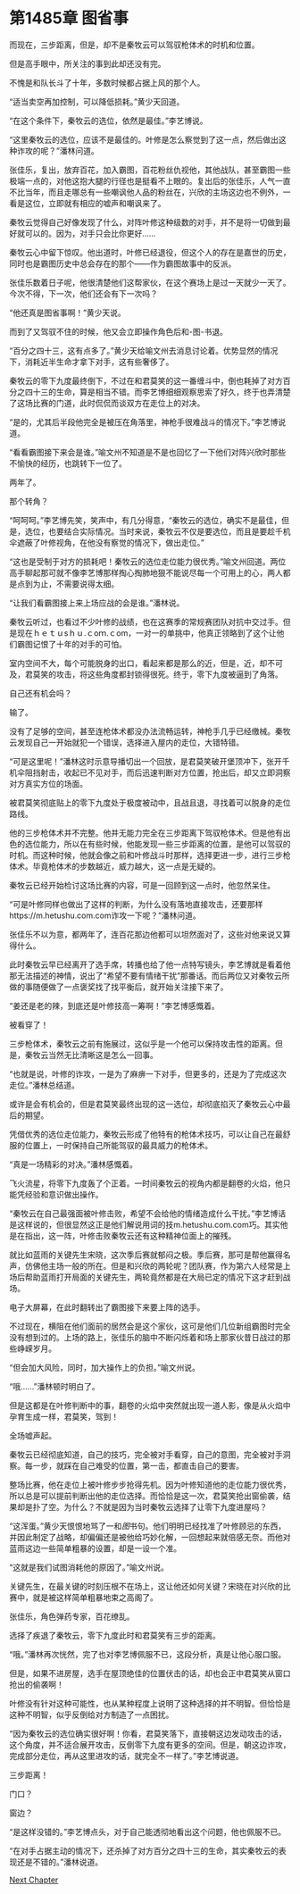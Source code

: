 # 第1485章 图省事

而现在，三步距离，但是，却不是秦牧云可以驾驭枪体术的时机和位置。

但是高手眼中，所关注的事到此却还没有完。

不愧是和队长斗了十年，多数时候都占据上风的那个人。

“适当卖空再加控制，可以降低损耗。”黄少天回道。

“在这个条件下，秦牧云的选位，依然是最佳。”李艺博说。

“这里秦牧云的选位，应该不是最佳的。叶修是怎么察觉到了这一点，然后做出这种诈攻的呢？”潘林问道。

张佳乐，复出，放弃百花，加入霸图，百花粉丝仇视他，其他战队，甚至霸图一些极端一点的，对他这抱大腿的行径也是挺看不上眼的。复出后的张佳乐，人气一直不比当年，而且走哪总有一些嘲讽他人品的粉丝在，兴欣的主场这边也不例外，一看是这位，立即就有相应的嘘声和嘲讽来了。

秦牧云觉得自己好像发现了什么，对阵叶修这种级数的对手，并不是将一切做到最好就可以的。因为，对手只会比你更好……

秦牧云心中留下惊叹。他出道时，叶修已经退役，但这个人的存在是嘉世的历史，同时也是霸图历史中总会存在的那个——作为霸图故事中的反派。

张佳乐数着日子呢，他很清楚他们这帮家伙，在这个赛场上是过一天就少一天了。今次不得，下一次，他们还会有下一次吗？

“他还真是图省事啊！”黄少天说。

而到了又驾驭不住的时候，他又会立即操作角色后和-图-书退。

“百分之四十三，这有点多了。”黄少天给喻文州去消息讨论着。优势显然的情况下，消耗近半生命才拿下对手，这有些奢侈了。

秦牧云的零下九度最终倒下，不过在和君莫笑的这一番缠斗中，倒也耗掉了对方百分之四十三的生命，算是相当不错。而李艺博细细观察思索了好久，终于也弄清楚了这场比赛的门道，此时侃侃而谈双方在走位上的对决。

“是的，尤其后半段他完全是被压在角落里，神枪手很难战斗的情况下。”李艺博说道。

“看看霸图接下来会是谁。”喻文州不知道是不是也回忆了一下他们对阵兴欣时那些不愉快的经历，也跳转下一位了。

两年了。

那个转角？

“呵呵呵。”李艺博先笑，笑声中，有几分得意，“秦牧云的选位，确实不是最佳，但是，选位，也要结合实际情况。当时来说，秦牧云不仅是要选位，而且是要趁千机伞遮蔽了叶修视角，在他没有察觉的情况下，做出走位。”

“这也是受制于对方的损耗吧！秦牧云的选位走位能力很优秀。”喻文州回道。两位高手聊起那可就不像李艺博那样掏心掏肺地狠不能说尽每一个可用上的心，两人都是点到为止，不需要说得太细。

“让我们看霸图接上来上场应战的会是谁。”潘林说。

秦牧云听过，也看过不少叶修的战绩，也在这赛季的常规赛团队对抗中交过手。但是现在ｈｅｔｕsｈｕ.ｃoｍ.ｃom，一对一的单挑中，他真正领略到了这个让他们霸图记恨了十年的对手的可怕。

室内空间不大，每个可能脱身的出口，看起来都是那么的近，但是，近，却不可及，君莫笑的攻击，将这些角度都封锁得很死。终于，零下九度被逼到了角落。

自己还有机会吗？

输了。

没有了足够的空间，甚至连枪体术都没办法流畅运转，神枪手几乎已经缴械。秦牧云发现自己一开始就犯一个错误，选择进入屋内的走位，大错特错。

“可是这里呢！”潘林这时示意导播切出一个回放，是君莫笑破开堡顶冲下，张开千机伞阻挡射击，收起已不见对手，而后迅速判断对方位置，抢出后，却又立即洞察对方真实方位的场面。

被君莫笑彻底贴上的零下九度处于极度被动中，且战且退，寻找着可以脱身的走位路线。

他的三步枪体术并不完整。他并无能力完全在三步距离下驾驭枪体术。但是他有出色的选位能力，所以在有些时候，他能发现一些三步距离的位置，是他可以驾驭的时机。而这种时候，他就会像之前和叶修战斗时那样，选择更进一步，进行三步枪体术。毕竟枪体术的步数越近，威力越大，这一点是无疑的。

秦牧云已经开始检讨这场比赛的内容，可是一回顾到这一点时，他忽然呆住。

“可是叶修同样也做出了这样的判断，为什么没有落地直接攻击，还要那样https://m.hetushu.com.com诈攻一下呢？”潘林问道。

张佳乐不以为意，都两年了，连百花那边他都可以坦然面对了，这些对他来说又算得什么。

此时秦牧云早已经离开了选手席，转播也给了他一点特写镜头，李艺博就是看着他那无法描述的神情，说出了“希望不要有情绪干扰”那番话。而后两位又对秦牧云所做的事随便做了一点褒奖找了找平衡后，就开始关注接下来了。

“姜还是老的辣，到底还是叶修技高一筹啊！”李艺博感慨着。

被看穿了！

三步枪体术，秦牧云之前有施展过，这似乎是一个他可以保持攻击性的距离。但是，秦牧云当然无比清晰这是怎么一回事。

“也就是说，叶修的诈攻，一是为了麻痹一下对手，但更多的，还是为了完成这次走位。”潘林总结道。

或许是会有机会的，但是君莫笑最终出现的这一选位，却彻底掐灭了秦牧云心中最后的期望。

凭借优秀的选位走位能力，秦牧云形成了他特有的枪体术技巧，可以让自己在最舒服的位置上，一时保持自己所能驾驭的最具威力的枪体术。

“真是一场精彩的对决。”潘林感慨着。

飞火流星，将零下九度轰了个正着。一时间秦牧云的视角内都是翻卷的火焰，他只能凭经验和意识做出操作。

“秦牧云在自己最强面被叶修击败，希望不会给他的情绪造成什么干扰。”李艺博话是这样说的，但很显然这正是他们解说用词的技m.hetushu.com.com巧。其实他是在指出，这一阵，叶修击败秦牧云还有这种精神位面上的摧残。

就比如蓝雨的关键先生宋晓，这次季后赛就郁闷之极。季后赛，那可是帮他赢得名声，仿佛他主场一般的所在。但是和兴欣的两轮呢？团队赛，作为第六人经常是上场后帮助蓝雨打开局面的关键先生，两轮竟然都是在大局已定的情况下这才赶到战场。

电子大屏幕，在此时翻转出了霸图接下来要上阵的选手。

不过现在，横阻在他们面前的居然会是这个家伙，这可是他们几位新组霸图时完全没有想到过的。上场的路上，张佳乐的脑中不断闪烁着和场上那家伙昔日战过的那些峥嵘岁月。

“但会加大风险，同时，加大操作上的负担。”喻文州说。

“哦……”潘林顿时明白了。

但是这都是在叶修判断中的事，翻卷的火焰中突然就出现一道人影，像是从火焰中孕育生成一样，君莫笑，驾到！

全场嘘声起。

秦牧云已经彻底知道，自己的技巧，完全被对手看穿，自己的意图，完全被对手洞察。每一步，就踩在自己难受的位置，第一击，都直击自己的要害。

整场比赛，他在走位上被叶修步步抢得先机。因为叶修知道他的走位能力很优秀，所以总是可以提前判断出他的走位选择。而恰恰是这一次，君莫笑抢出窗偷袭，结果却是扑了空。为什么？不就是因为当时秦牧云选择了让零下九度进屋吗？

“这浑蛋。”黄少天恨恨地骂了一和*图*书句。他们明明已经找准了叶修顾忌的东西，并因此制定了战略，却偏偏还是被他给巧妙化解，一回想起来就倍感无奈。而他对蓝雨这边一些简单粗暴的设置，却是一设一个准。

“这就是我们试图消耗他的原因了。”喻文州说。

关键先生，在最关键的时刻压根不在场上，这让他还如何关键？宋晓在对兴欣的比赛中，就是被这样简单粗暴地束之高阁了。

张佳乐，角色弹药专家，百花缭乱。

选择了疾退了秦牧云，零下九度此时和君莫笑有三步的距离。

“哦。”潘林再次恍然，完了也对李艺博佩服不已，这段分析，真是让他心服口服。

但是，如果不进房屋，选手在屋顶绝佳的位置伏击的话，却也会正中君莫笑从窗口抢出的偷袭啊！

叶修没有针对这种可能性，也从某种程度上说明了这种选择的并不明智。但恰恰是这种不明智，似乎反倒给对方制造了一点困扰。

“因为秦牧云的选位确实很好啊！你看，君莫笑落下，直接朝这边发动攻击的话，这个角度，并不适合展开攻击，反倒零下九度有更多的空间。但是，朝这边诈攻，完成部分走位，再从这里进攻的话，就完全不一样了。”李艺博说道。

三步距离！

门口？

窗边？

“是这样没错的。”李艺博点头，对于自己能透彻地看出这个问题，他也佩服不已。

“在对手占据主动的情况下，还杀掉了对方百分之四十三的生命，其实秦牧云的表现还是不错的。”潘林说道。



[Next Chapter](%E7%AC%AC1486%E7%AB%A0%20%E4%B8%80%E4%B8%AA%E4%BA%BA%E7%9A%84%E8%BF%BD%E6%B1%82.md)